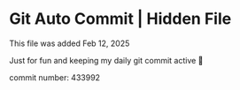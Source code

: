 # Git Auto Commit | Hidden File

This file was added Feb 12, 2025

Just for fun and keeping my daily git commit active 🤪

commit number: 433992
